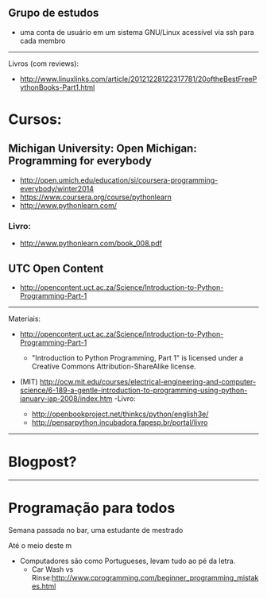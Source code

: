 
## Grupo de estudos

- uma conta de usuário em um sistema GNU/Linux acessível via ssh para cada membro



-----

Livros (com reviews):
- http://www.linuxlinks.com/article/20121228122317781/20oftheBestFreePythonBooks-Part1.html


# Cursos:

## Michigan University: Open Michigan: Programming for everybody

- http://open.umich.edu/education/si/coursera-programming-everybody/winter2014
- https://www.coursera.org/course/pythonlearn
- http://www.pythonlearn.com/

### Livro:
- http://www.pythonlearn.com/book_008.pdf


## UTC Open Content

- http://opencontent.uct.ac.za/Science/Introduction-to-Python-Programming-Part-1

-----


Materiais:

- http://opencontent.uct.ac.za/Science/Introduction-to-Python-Programming-Part-1
  - "Introduction to Python Programming, Part 1" is licensed under a Creative Commons Attribution-ShareAlike license.

 - (MIT) http://ocw.mit.edu/courses/electrical-engineering-and-computer-science/6-189-a-gentle-introduction-to-programming-using-python-january-iap-2008/index.htm
  -Livro:
      - http://openbookproject.net/thinkcs/python/english3e/
      - http://pensarpython.incubadora.fapesp.br/portal/livro

---




# Blogpost?
-----

# Programação para todos

Semana passada no bar, uma estudante de mestrado

Até o meio deste m



- Computadores são como Portugueses, levam tudo ao pé da letra.
  -  Car Wash vs Rinse:http://www.cprogramming.com/beginner_programming_mistakes.html
